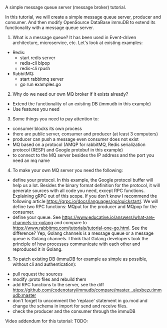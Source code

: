 A simple message queue server (message broker) tutorial.

In this tutorial, we will create a simple message queue server, producer and consumer. And then modify OpenSource DataBase immuDB to extend its functionality with a message queue server.

1. What is a message queue? It has been used in Event-driven architecture, microservice, etc. Let's look at existing examples:
- Redis:
    * start redis server
    * redis-cli blpop
    * redis-cli rpush
- RabbitMQ:
    * start rabbitmq server
    * go run examples.go

2. Why do we need our own MQ broker if it exists already? 
- Extend the functionality of an existing DB (immudb in this example)
- Use features you need

3. Some things you need to pay attention to:
- consumer blocks its own process 
- there are public server, consumer and producer (at least 3 computers)
- producer can push a message even consumer does not exist
- MQ based on a protocol (AMQP for rabbitMQ, Redis serialization protocol (RESP) and Google protobuf in this example)
- to connect to the MQ server besides the IP address and the port you need an mq name

4. To make your own MQ server you need the following:
- define your protocol. In this example, the Google protocol buffer will help us a lot. Besides the binary format definition for the protocol, it will generate sources with all code you need, except RPC functions. Explaining gRPC out of this scope. If you don't know I recommend the following article https://grpc.io/docs/languages/go/quickstart/. We will define two RPC functions: MQput for the producer and MQpop for the consumer.
- define your queue. See https://www.educative.io/answers/what-are-channels-in-golang and compare to https://www.rabbitmq.com/tutorials/tutorial-one-go.html. See the difference? Yep, Golang channels is a message queue or a message queue is Golang channels. I think that Golang developers took the principle of how processes communicate with each other and reproduced it in Golang.

5. To patch existing DB (immuDB for example as simple as possible, without cli and authentication):
- pull request the sources
- modify .proto files and rebuild them
- add RPC functions to the server, see the diff https://github.com/codenotary/immudb/compare/master...alexbezu:immudb:master
- don't forget to uncomment the 'replace' statement in go.mod and change the schema in import for send and receive files.
- check the producer and the consumer through the immuDB

Video addendum for this tutorial: TODO:
